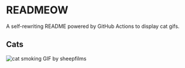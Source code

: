 # READMEOW

A self-rewriting README powered by GitHub Actions to display cat gifs.

## Cats

![cat smoking GIF by sheepfilms](https://media1.giphy.com/media/l0ExdMHUDKteztyfe/200.gif?cid=9acd02da23gk7sri5p7ozkolif816kcti5iyd9kidz4rqwwf&ep=v1_gifs_search&rid=200.gif&ct=g)
